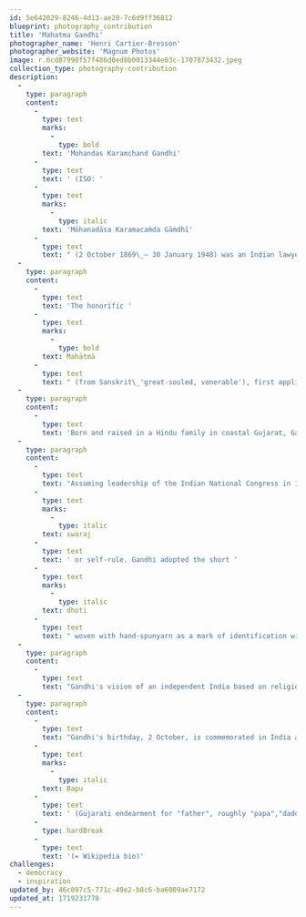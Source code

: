 ```yaml
---
id: 5e642029-8246-4d13-ae20-7c6d9ff36812
blueprint: photography_contribution
title: 'Mahatma Gandhi'
photographer_name: 'Henri Cartier-Bresson'
photographer_website: 'Magnum Photos'
image: r.6cd87990f57f486d0ed8b0013344e03c-1707873432.jpeg
collection_type: photography-contribution
description:
  -
    type: paragraph
    content:
      -
        type: text
        marks:
          -
            type: bold
        text: 'Mohandas Karamchand Gandhi'
      -
        type: text
        text: ' (ISO: '
      -
        type: text
        marks:
          -
            type: italic
        text: 'Mōhanadāsa Karamacaṁda Gāṁdhī'
      -
        type: text
        text: " (2 October 1869\_– 30 January 1948) was an Indian lawyer, anti-colonial nationalist and political ethicist who employed nonviolent resistance to lead the successful campaign for India's independence from British rule. He inspired movements for civil rights and freedom across the world. "
  -
    type: paragraph
    content:
      -
        type: text
        text: 'The honorific '
      -
        type: text
        marks:
          -
            type: bold
        text: Mahātmā
      -
        type: text
        text: " (from Sanskrit\_'great-souled, venerable'), first applied to him in South Africa in 1914, is now used throughout the world."
  -
    type: paragraph
    content:
      -
        type: text
        text: 'Born and raised in a Hindu family in coastal Gujarat, Gandhi trained in the law at the Inner Temple in London, and was called to the bar in June 1891, at the age of 22. After two uncertain years in India, where he was unable to start a successful law practice, he moved to South Africa in 1893 to represent an Indian merchant in a lawsuit. He went on to live in South Africa for 21 years. There, Gandhi raised a family and first employed nonviolent resistance in a campaign for civil rights. In 1915, aged 45, he returned to India and soon set about organising peasants, farmers, and urban labourers to protest against discrimination and excessive land-tax.'
  -
    type: paragraph
    content:
      -
        type: text
        text: "Assuming leadership of the Indian National Congress in 1921, Gandhi led nationwide campaigns for easing poverty, expanding women's rights, building religious and ethnic amity, ending untouchability, and, above all, achieving "
      -
        type: text
        marks:
          -
            type: italic
        text: swaraj
      -
        type: text
        text: ' or self-rule. Gandhi adopted the short '
      -
        type: text
        marks:
          -
            type: italic
        text: dhoti
      -
        type: text
        text: " woven with hand-spunyarn as a mark of identification with India's rural poor. He began to live in a self-sufficient residential community, to eat simple food, and undertake long fasts as a means of both introspection and political protest. Bringing anti-colonial nationalism to the common Indians, Gandhi led them in challenging the British-imposed salt tax with the 400\_km (250\_mi) Dandi Salt March in 1930 and in calling for the British to quit India in 1942. He was imprisoned many times and for many years in both South Africa and India."
  -
    type: paragraph
    content:
      -
        type: text
        text: "Gandhi's vision of an independent India based on religious pluralism was challenged in the early 1940s by a Muslim nationalism which demanded a separate homeland for Muslims within British India. In August 1947, Britain granted independence, but the British Indian Empire was partitionedinto two dominions, a Hindu-majority India and a Muslim-majority Pakistan. As many displaced Hindus, Muslims, and Sikhs made their way to their new lands, religious violence broke out, especially in the Punjab and Bengal. Abstaining from the official celebration of independence, Gandhi visited the affected areas, attempting to alleviate distress. In the months following, he undertook several hunger strikes to stop the religious violence. The last of these was begun in Delhi on 12 January 1948, when he was 78. The belief that Gandhi had been too resolute in his defense of both Pakistan and Indian Muslims spread among some Hindus in India. Among these was Nathuram Godse, a militant Hindu nationalist from Pune, western India, who assassinated Gandhi by firing three bullets into his chest at an interfaith prayer meeting in Delhi on 30 January 1948."
  -
    type: paragraph
    content:
      -
        type: text
        text: "Gandhi's birthday, 2 October, is commemorated in India as Gandhi Jayanti, a national holiday, and worldwide as the International Day of Nonviolence. Gandhi is considered to be the Father of the Nation in post-colonial India. During India's nationalist movement and in several decades immediately after, he was also commonly called "
      -
        type: text
        marks:
          -
            type: italic
        text: Bapu
      -
        type: text
        text: ' (Gujarati endearment for "father", roughly "papa","daddy").'
      -
        type: hardBreak
      -
        type: text
        text: '(= Wikipedia bio)'
challenges:
  - democracy
  - inspiration
updated_by: 46c097c5-771c-49e2-b8c6-ba6009ae7172
updated_at: 1719231778
---
```

